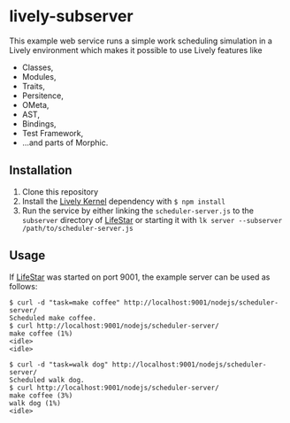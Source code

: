 lively-subserver
================

This example web service runs a simple work scheduling simulation in a Lively
environment which makes it possible to use Lively features like

 * Classes,
 * Modules,
 * Traits,
 * Persitence,
 * OMeta,
 * AST,
 * Bindings,
 * Test Framework,
 * ...and parts of Morphic.

Installation
------------

1. Clone this repository
2. Install the [Lively Kernel][1] dependency with ``$ npm install``
3. Run the service by either linking the ``scheduler-server.js`` to the
   ``subserver`` directory of [LifeStar][2] or starting it with
   ``lk server --subserver /path/to/scheduler-server.js``

Usage
-----

If [LifeStar][2] was started on port 9001, the example server can be used as
follows:

    $ curl -d "task=make coffee" http://localhost:9001/nodejs/scheduler-server/
    Scheduled make coffee.
    $ curl http://localhost:9001/nodejs/scheduler-server/
    make coffee (1%)
    <idle>
    <idle>

    $ curl -d "task=walk dog" http://localhost:9001/nodejs/scheduler-server/
    Scheduled walk dog.
    $ curl http://localhost:9001/nodejs/scheduler-server/
    make coffee (3%)
    walk dog (1%)
    <idle>

[1]: https://github.com/LivelyKernel/LivelyKernel
[2]: https://github.com/LivelyKernel/life_star
